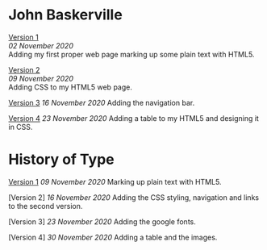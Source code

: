 John Baskerville
================
[Version 1](https://EmilyUssher.github.io/john_baskerville-2/baskerville-one.html)   
*02 November 2020*  
Adding my first proper web page marking up some plain text with HTML5.

[Version 2](https://EmilyUssher.github.io/john_baskerville-2/john_baskerville_v2.html)   
*09 November 2020*  
Adding CSS to my HTML5 web page.

[Version 3](https://EmilyUssher.github.io/john_baskerville-2/baskerville-three.html)
*16 November 2020*
Adding the navigation bar.

[Version 4](https://EmilyUssher.github.io/john_baskerville-2/baskerville-four.html)
*23 November 2020*
Adding a table to my HTML5 and designing it in CSS.

History of Type
===============
[Version 1](https://EmilyUssher.github.io/john_baskerville-2/history-2.html)
*09 November 2020*
Marking up plain text with HTML5.

[Version 2]
*16 November 2020*
Adding the CSS styling, navigation and links to the second version.

[Version 3]
*23 November 2020*
Adding the google fonts.

[Version 4]
*30 November 2020*
Adding a table and the images.
